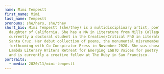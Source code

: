 ```yaml
---
name: Mimi Tempestt
first_name: Mimi
last_name: Tempestt
pronouns: she/hers, she/they
short_bio: Mimi Tempestt (she/they) is a multidisciplinary artist, poet, and
  daughter of California. She has a MA in Literature from Mills College, and is
  currently a doctoral student in the Creative/Critical PhD in Literature at UC
  Santa Cruz. Her debut collection of poems, the monumental misrememberings, is
  forthcoming with Co-Conspirator Press in November 2020. She was chosen for
  Lambda Literary Writers Retreat for Emerging LGBTQ Voices for poetry in 2021,
  and is currently a creative fellow at The Ruby in San Francisco.
portraits:
  - media: 2020/11/mimi-tempestt
---
```

